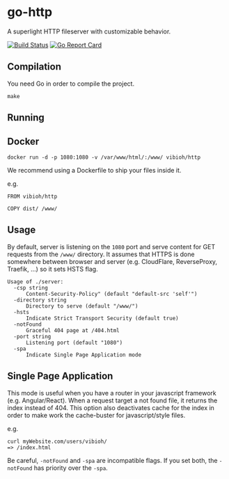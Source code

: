 # go-http

A superlight HTTP fileserver with customizable behavior.

[![Build Status](https://travis-ci.org/ViBiOh/go-http.svg?branch=master)](https://travis-ci.org/ViBiOh/go-http)
[![Go Report Card](https://goreportcard.com/badge/github.com/ViBiOh/go-http)](https://goreportcard.com/report/github.com/ViBiOh/go-http)

## Compilation

You need Go in order to compile the project.

```
make
```

## Running

## Docker

`docker run -d -p 1080:1080 -v /var/www/html/:/www/ vibioh/http`

We recommend using a Dockerfile to ship your files inside it.

e.g.
```
FROM vibioh/http

COPY dist/ /www/
```

## Usage

By default, server is listening on the `1080` port and serve content for GET requests from the `/www/` directory. It assumes that HTTPS is done somewhere between browser and server (e.g. CloudFlare, ReverseProxy, Traefik, ...) so it sets HSTS flag.

```
Usage of ./server:
  -csp string
      Content-Security-Policy" (default "default-src 'self'")
  -directory string
      Directory to serve (default "/www/")
  -hsts
      Indicate Strict Transport Security (default true)
  -notFound
      Graceful 404 page at /404.html
  -port string
      Listening port (default "1080")
  -spa
      Indicate Single Page Application mode
```

## Single Page Application

This mode is useful when you have a router in your javascript framework (e.g. Angular/React). When a request target a not found file, it returns the index instead of 404. This option also deactivates cache for the index in order to make work the cache-buster for javascript/style files.

e.g.
```
curl myWebsite.com/users/vibioh/
=> /index.html
```

Be careful, `-notFound` and `-spa` are incompatible flags. If you set both, the `-notFound` has priority over the `-spa`.
